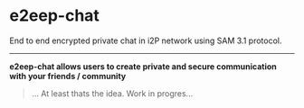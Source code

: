 # e2eep-chat
End to end encrypted private chat in i2P network using SAM 3.1 protocol.

-------------------------------------



**e2eep-chat allows users to create private and secure communication with your friends / community**
> ... At least thats the idea. Work in progres...
